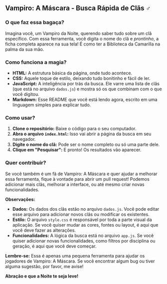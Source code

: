 ## Vampiro: A Máscara - Busca Rápida de Clãs ‍♂️

### O que faz essa bagaça? 
Imagina você, um Vampiro da Noite, querendo saber tudo sobre um clã específico. Com essa ferramenta, você digita o nome do clã e *prontinho*, a ficha completa aparece na sua tela! É como ter a Biblioteca da Camarilla na palma da sua mão. 

### Como funciona a magia? 
* **HTML:** A estrutura básica da página, onde tudo acontece.
* **CSS:** Aquele toque de estilo, deixando tudo bonitinho e fácil de ler.
* **JavaScript:** A inteligência por trás da busca. Ele varre uma lista de clãs (que está no arquivo `dados.js`) e mostra só os que combinam com o que você digitou.
* **Markdown:** Esse README que você está lendo agora, escrito em uma linguagem simples para explicar tudo.

### Como usar?
1. **Clone o repositório:** Baixe o código para o seu computador.
2. **Abra o arquivo `index.html`:** Isso vai abrir a página da busca em seu navegador.
3. **Digite o nome do clã:** Pode ser o nome completo ou só uma parte dele.
4. **Clique em "Pesquisar":** E pronto! Os resultados vão aparecer.

### Quer contribuir? 
Se você também é um fã de Vampiro: A Máscara e quer ajudar a melhorar essa ferramenta, fique à vontade para abrir um pull request! Podemos adicionar mais clãs, melhorar a interface, ou até mesmo criar novas funcionalidades. 

**Observações:**
* **Dados:** Os dados dos clãs estão no arquivo `dados.js`. Você pode editar esse arquivo para adicionar novos clãs ou modificar os existentes.
* **Estilo:** O arquivo `style.css` é responsável por toda a parte visual da aplicação. Se você quiser mudar as cores, fontes ou layout, é aqui que você deve fazer as alterações.
* **Funcionalidades:** A lógica da busca está no arquivo `app.js`. Se você quiser adicionar novas funcionalidades, como filtros por disciplina ou geração, é aqui que você deve começar.

**Lembre-se:** Essa é apenas uma pequena ferramenta para ajudar os jogadores de Vampiro: A Máscara. Se você encontrar algum bug ou tiver alguma sugestão, por favor, me avise!

**Abração e que a Noite te seja leve!** 
